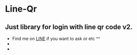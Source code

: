 # Line-Qr
Just library for login with line qr code v2.
-
- Find me on [LINE](https://line.me/ti/p/~.-belumdiatur) if you want to ask or etc
^^
-
-
